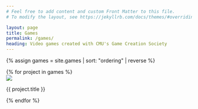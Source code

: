 ```yaml
---
# Feel free to add content and custom Front Matter to this file.
# To modify the layout, see https://jekyllrb.com/docs/themes/#overriding-theme-defaults

layout: page
title: Games
permalink: /games/
heading: Video games created with CMU's Game Creation Society
---
```

<script src="/assets/js/jquery-3.5.1.min.js"></script>
<script src="https://unpkg.com/isotope-layout@3/dist/isotope.pkgd.js"></script>
<script src="/assets/js/packery-mode.pkgd.js"></script>
<link rel="stylesheet" href="/assets/css/isotope-image-gallery.css">

{% assign games = site.games | sort: "ordering" | reverse  %}
<div class="grid">
{% for project in games %}
	<div class="grid-item">
	<a href="{{ site.url }}{{ project.permalink }}">
	<img src="{{ site.url }}{{ project.image_path }}"/>
	</a>
	<p>{{ project.title }}</p>
	</div>
{% endfor %}
</div>

<script src="/assets/js/isotope-image-gallery.js"></script>

